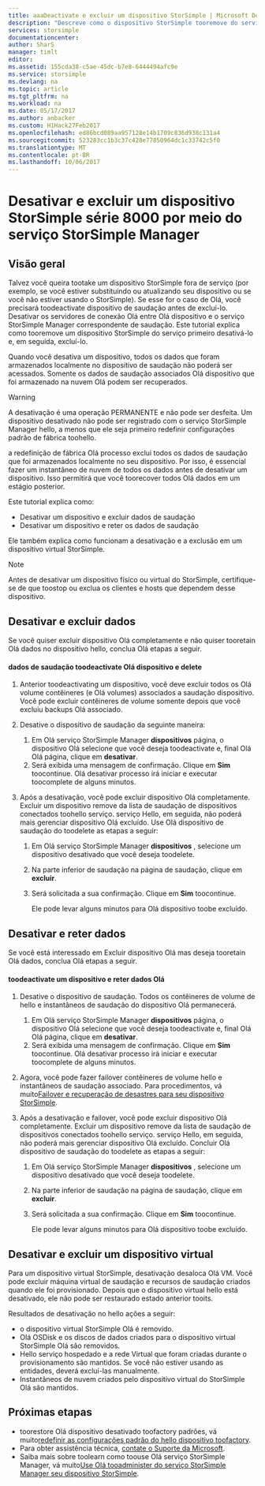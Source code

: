 ```yaml
---
title: aaaDeactivate e excluir um dispositivo StorSimple | Microsoft Docs
description: "Descreve como o dispositivo StorSimple tooremove do serviço primeiro desativá-lo e, em seguida, excluí-lo."
services: storsimple
documentationcenter: 
author: SharS
manager: timlt
editor: 
ms.assetid: 155cda38-c5ae-45dc-b7e8-6444494afc9e
ms.service: storsimple
ms.devlang: na
ms.topic: article
ms.tgt_pltfrm: na
ms.workload: na
ms.date: 05/17/2017
ms.author: anbacker
ms.custom: H1Hack27Feb2017
ms.openlocfilehash: ed86bcd089aa957128e14b1709c836d938c131a4
ms.sourcegitcommit: 523283cc1b3c37c428e77850964dc1c33742c5f0
ms.translationtype: MT
ms.contentlocale: pt-BR
ms.lasthandoff: 10/06/2017
---
```

# <a name="deactivate-and-delete-a-storsimple-8000-series-device-via-storsimple-manager-service"></a>Desativar e excluir um dispositivo StorSimple série 8000 por meio do serviço StorSimple Manager
## <a name="overview"></a>Visão geral
Talvez você queira tootake um dispositivo StorSimple fora de serviço (por exemplo, se você estiver substituindo ou atualizando seu dispositivo ou se você não estiver usando o StorSimple). Se esse for o caso de Olá, você precisará toodeactivate dispositivo de saudação antes de excluí-lo. Desativar os servidores de conexão Olá entre Olá dispositivo e o serviço StorSimple Manager correspondente de saudação. Este tutorial explica como tooremove um dispositivo StorSimple do serviço primeiro desativá-lo e, em seguida, excluí-lo. 

Quando você desativa um dispositivo, todos os dados que foram armazenados localmente no dispositivo de saudação não poderá ser acessados. Somente os dados de saudação associados Olá dispositivo que foi armazenado na nuvem Olá podem ser recuperados.  

> [!WARNING]
> A desativação é uma operação PERMANENTE e não pode ser desfeita. Um dispositivo desativado não pode ser registrado com o serviço StorSimple Manager hello, a menos que ele seja primeiro redefinir configurações padrão de fábrica toohello. 
> 
> a redefinição de fábrica Olá processo exclui todos os dados de saudação que foi armazenados localmente no seu dispositivo. Por isso, é essencial fazer um instantâneo de nuvem de todos os dados antes de desativar um dispositivo. Isso permitirá que você toorecover todos Olá dados em um estágio posterior.
> 
> 

Este tutorial explica como:

* Desativar um dispositivo e excluir dados de saudação
* Desativar um dispositivo e reter os dados de saudação

Ele também explica como funcionam a desativação e a exclusão em um dispositivo virtual StorSimple.

> [!NOTE]
> Antes de desativar um dispositivo físico ou virtual do StorSimple, certifique-se de que toostop ou exclua os clientes e hosts que dependem desse dispositivo.
> 
> 

## <a name="deactivate-and-delete-data"></a>Desativar e excluir dados
Se você quiser excluir dispositivo Olá completamente e não quiser tooretain Olá dados no dispositivo hello, conclua Olá etapas a seguir.

#### <a name="toodeactivate-hello-device-and-delete-hello-data"></a>dados de saudação toodeactivate Olá dispositivo e delete
1. Anterior toodeactivating um dispositivo, você deve excluir todos os Olá volume contêineres (e Olá volumes) associados a saudação dispositivo. Você pode excluir contêineres de volume somente depois que você excluiu backups Olá associado.
2. Desative o dispositivo de saudação da seguinte maneira:
   
   1. Em Olá serviço StorSimple Manager **dispositivos** página, o dispositivo Olá selecione que você deseja toodeactivate e, final Olá Olá página, clique em **desativar**.
   2. Será exibida uma mensagem de confirmação. Clique em **Sim** toocontinue. Olá desativar processo irá iniciar e executar toocomplete de alguns minutos.
3. Após a desativação, você pode excluir dispositivo Olá completamente. Excluir um dispositivo remove da lista de saudação de dispositivos conectados toohello serviço. serviço Hello, em seguida, não poderá mais gerenciar dispositivo Olá excluído. Use Olá dispositivo de saudação do toodelete as etapas a seguir:
   
   1. Em Olá serviço StorSimple Manager **dispositivos** , selecione um dispositivo desativado que você deseja toodelete.
   2. Na parte inferior de saudação na página de saudação, clique em **excluir**.
   3. Será solicitada a sua confirmação. Clique em **Sim** toocontinue.
      
      Ele pode levar alguns minutos para Olá dispositivo toobe excluído.

## <a name="deactivate-and-retain-data"></a>Desativar e reter dados
Se você está interessado em Excluir dispositivo Olá mas deseja tooretain Olá dados, conclua Olá etapas a seguir.

#### <a name="toodeactivate-a-device-and-retain-hello-data"></a>toodeactivate um dispositivo e reter dados Olá
1. Desative o dispositivo de saudação. Todos os contêineres de volume de hello e instantâneos de saudação do dispositivo Olá permanecerá.
   
   1. Em Olá serviço StorSimple Manager **dispositivos** página, o dispositivo Olá selecione que você deseja toodeactivate e, final Olá Olá página, clique em **desativar**.
   2. Será exibida uma mensagem de confirmação. Clique em **Sim** toocontinue. Olá desativar processo irá iniciar e executar toocomplete de alguns minutos.
2. Agora, você pode fazer failover contêineres de volume hello e instantâneos de saudação associado. Para procedimentos, vá muito[Failover e recuperação de desastres para seu dispositivo StorSimple](storsimple-device-failover-disaster-recovery.md).
3. Após a desativação e failover, você pode excluir dispositivo Olá completamente. Excluir um dispositivo remove da lista de saudação de dispositivos conectados toohello serviço. serviço Hello, em seguida, não poderá mais gerenciar dispositivo Olá excluído. Concluir Olá dispositivo de saudação do toodelete as etapas a seguir:
   
   1. Em Olá serviço StorSimple Manager **dispositivos** , selecione um dispositivo desativado que você deseja toodelete.
   2. Na parte inferior de saudação na página de saudação, clique em **excluir**.
   3. Será solicitada a sua confirmação. Clique em **Sim** toocontinue.
      
      Ele pode levar alguns minutos para Olá dispositivo toobe excluído.

## <a name="deactivate-and-delete-a-virtual-device"></a>Desativar e excluir um dispositivo virtual
Para um dispositivo virtual StorSimple, desativação desaloca Olá VM. Você pode excluir máquina virtual de saudação e recursos de saudação criados quando ele foi provisionado. Depois que o dispositivo virtual hello está desativado, ele não pode ser restaurado estado anterior tooits. 

Resultados de desativação no hello ações a seguir:

* o dispositivo virtual StorSimple Olá é removido.
* Olá OSDisk e os discos de dados criados para o dispositivo virtual StorSimple Olá são removidos.
* Hello serviço hospedado e a rede Virtual que foram criadas durante o provisionamento são mantidos. Se você não estiver usando as entidades, deverá excluí-las manualmente.
* Instantâneos de nuvem criados pelo dispositivo virtual do StorSimple Olá são mantidos.

## <a name="next-steps"></a>Próximas etapas
* toorestore Olá dispositivo desativado toofactory padrões, vá muito[redefinir as configurações padrão do hello dispositivo toofactory](storsimple-manage-device-controller.md#reset-the-device-to-factory-default-settings).
* Para obter assistência técnica, [contate o Suporte da Microsoft](storsimple-contact-microsoft-support.md).
* Saiba mais sobre toolearn como toouse Olá serviço StorSimple Manager, vá muito[Use Olá tooadminister do serviço StorSimple Manager seu dispositivo StorSimple](storsimple-manager-service-administration.md). 

